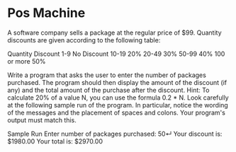 # Pos Machine
A software company sells a package at the regular price of $99. Quantity discounts are given according to the following table:

Quantity        Discount 
1-9             No Discount
10-19           20%
20-49           30%
50-99           40%
100 or more     50%

Write a program that asks the user to enter the number of packages purchased. The program should then display the amount of the discount (if any) and the total amount of the purchase after the discount.
Hint: To calculate 20% of a value N, you can use the formula 0.2 * N.
Look carefully at the following sample run of the program. In particular, notice the wording of the messages and the placement of spaces and colons. Your program's output must match this.

Sample Run
Enter number of packages purchased: 50↵
Your discount is: $1980.00
Your total is: $2970.00
